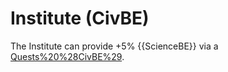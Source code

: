 # Institute (CivBE)

The Institute can provide +5% {{ScienceBE}} via a [Quests%20%28CivBE%29](Quest).